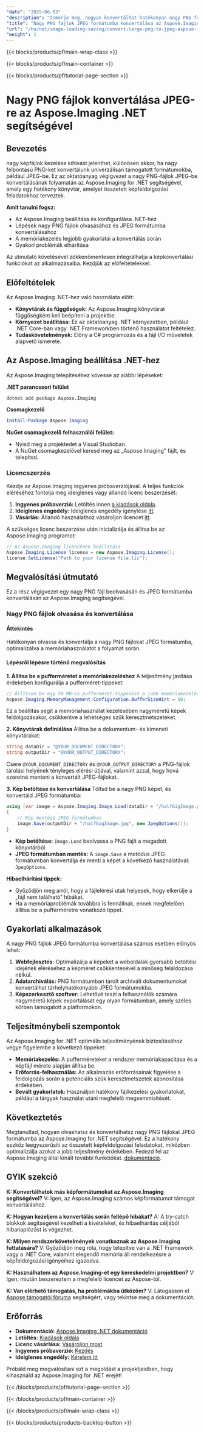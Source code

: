 ```yaml
---
"date": "2025-06-03"
"description": "Ismerje meg, hogyan konvertálhat hatékonyan nagy PNG fájlokat JPEG formátumba az Aspose.Imaging for .NET segítségével. Ez az útmutató a beállítást, a megvalósítást és a bevált gyakorlatokat ismerteti."
"title": "Nagy PNG fájlok JPEG formátumba konvertálása az Aspose.Imaging .NET használatával – lépésről lépésre útmutató"
"url": "/hu/net/image-loading-saving/convert-large-png-to-jpeg-aspose-imaging-dotnet/"
"weight": 1
---
```


{{< blocks/products/pf/main-wrap-class >}}

{{< blocks/products/pf/main-container >}}

{{< blocks/products/pf/tutorial-page-section >}}
# Nagy PNG fájlok konvertálása JPEG-re az Aspose.Imaging .NET segítségével

## Bevezetés
nagy képfájlok kezelése kihívást jelenthet, különösen akkor, ha nagy felbontású PNG-ket konvertálunk univerzálisan támogatott formátumokba, például JPEG-be. Ez az oktatóanyag végigvezet a nagy PNG-fájlok JPEG-be konvertálásának folyamatán az Aspose.Imaging for .NET segítségével, amely egy hatékony könyvtár, amelyet összetett képfeldolgozási feladatokhoz terveztek.

**Amit tanulni fogsz:**
- Az Aspose.Imaging beállítása és konfigurálása .NET-hez
- Lépések nagy PNG fájlok olvasásához és JPEG formátumba konvertálásához
- A memóriakezelés legjobb gyakorlatai a konvertálás során
- Gyakori problémák elhárítása

Az útmutató követésével zökkenőmentesen integrálhatja a képkonvertálási funkciókat az alkalmazásaiba. Kezdjük az előfeltételekkel.

## Előfeltételek
Az Aspose.Imaging .NET-hez való használata előtt:

- **Könyvtárak és függőségek:** Az Aspose.Imaging könyvtárat függőségként kell beépíteni a projektbe.
- **Környezet beállítása:** Ez az oktatóanyag .NET környezetben, például .NET Core-ban vagy .NET Frameworkben történő használatot feltételez.
- **Tudáskövetelmények:** Előny a C# programozás és a fájl I/O műveletek alapvető ismerete.

## Az Aspose.Imaging beállítása .NET-hez
Az Aspose.Imaging telepítéséhez kövesse az alábbi lépéseket:

**.NET parancssori felület**
```shell
dotnet add package Aspose.Imaging
```

**Csomagkezelő**
```powershell
Install-Package Aspose.Imaging
```

**NuGet csomagkezelő felhasználói felület:**
- Nyisd meg a projektedet a Visual Studioban.
- A NuGet csomagkezelővel keresd meg az „Aspose.Imaging” fájlt, és telepítsd.

### Licencszerzés
Kezdje az Aspose.Imaging ingyenes próbaverziójával. A teljes funkciók eléréséhez fontolja meg ideiglenes vagy állandó licenc beszerzését:

1. **Ingyenes próbaverzió:** Letöltés innen [a kiadások oldala](https://releases.aspose.com/imaging/net/).
2. **Ideiglenes engedély:** Ideiglenes engedély igénylése [itt](https://purchase.aspose.com/temporary-license/).
3. **Vásárlás:** Állandó használathoz vásároljon licencet [itt](https://purchase.aspose.com/buy).

A szükséges licenc beszerzése után inicializálja és állítsa be az Aspose.Imaging programot:
```csharp
// Az Aspose.Imaging licencének beállítása
Aspose.Imaging.License license = new Aspose.Imaging.License();
license.SetLicense("Path to your license file.lic");
```

## Megvalósítási útmutató
Ez a rész végigvezet egy nagy PNG fájl beolvasásán és JPEG formátumba konvertálásán az Aspose.Imaging segítségével.

### Nagy PNG fájlok olvasása és konvertálása
#### Áttekintés
Hatékonyan olvassa és konvertálja a nagy PNG fájlokat JPEG formátumba, optimalizálva a memóriahasználatot a folyamat során.

#### Lépésről lépésre történő megvalósítás
**1. Állítsa be a pufferméretet a memóriakezeléshez**
A teljesítmény javítása érdekében konfigurálja a pufferméret-tippeket:
```csharp
// Állítson be egy 50 MB-os pufferméret-tippelést a jobb memóriakezelés érdekében
Aspose.Imaging.MemoryManagement.Configuration.BufferSizeHint = 50;
```
Ez a beállítás segít a memóriahasználat kezelésében nagyméretű képek feldolgozásakor, csökkentve a lehetséges szűk keresztmetszeteket.

**2. Könyvtárak definiálása**
Állítsa be a dokumentum- és kimeneti könyvtárakat:
```csharp
string dataDir = "@YOUR_DOCUMENT_DIRECTORY";
string outputDir = "@YOUR_OUTPUT_DIRECTORY";
```
Csere `@YOUR_DOCUMENT_DIRECTORY` és `@YOUR_OUTPUT_DIRECTORY` a PNG-fájlok tárolási helyének tényleges elérési útjával, valamint azzal, hogy hová szeretné menteni a konvertált JPEG-fájlokat.

**3. Kép betöltése és konvertálása**
Töltsd be a nagy PNG képet, és konvertáld JPEG formátumba:
```csharp
using (var image = Aspose.Imaging.Image.Load(dataDir + "/halfGigImage.png"))
{
    // Kép mentése JPEG formátumban
    image.Save(outputDir + "/halfGigImage.jpg", new JpegOptions());
}
```
- **Kép betöltése:** `Image.Load` beolvassa a PNG fájlt a megadott könyvtárból.
- **JPEG formátumban mentés:** A `image.Save` a metódus JPEG formátumban konvertálja és menti a képet a következő használatával: `JpegOptions`.

**Hibaelhárítási tippek:**
- Győződjön meg arról, hogy a fájlelérési utak helyesek, hogy elkerülje a „fájl nem található” hibákat.
- Ha a memóriaproblémák továbbra is fennállnak, ennek megfelelően állítsa be a pufferméretre vonatkozó tippet.

## Gyakorlati alkalmazások
A nagy PNG fájlok JPEG formátumba konvertálása számos esetben előnyös lehet:
1. **Webfejlesztés:** Optimalizálja a képeket a weboldalak gyorsabb betöltési idejének eléréséhez a képméret csökkentésével a minőség feláldozása nélkül.
2. **Adatarchiválás:** PNG formátumban tárolt archivált dokumentumokat konvertálhat tárhelyhatékonyabb JPEG formátumokba.
3. **Képszerkesztő szoftver:** Lehetővé teszi a felhasználók számára nagyméretű képek exportálását egy olyan formátumban, amely széles körben támogatott a platformokon.

## Teljesítménybeli szempontok
Az Aspose.Imaging for .NET optimális teljesítményének biztosításához vegye figyelembe a következő tippeket:
- **Memóriakezelés:** A pufferméreteket a rendszer memóriakapacitása és a képfájl mérete alapján állítsa be.
- **Erőforrás-felhasználás:** Az alkalmazás erőforrásainak figyelése a feldolgozás során a potenciális szűk keresztmetszetek azonosítása érdekében.
- **Bevált gyakorlatok:** Használjon hatékony fájlkezelési gyakorlatokat, például a tárgyak használat utáni megfelelő megsemmisítését.

## Következtetés
Megtanultad, hogyan olvashatsz és konvertálhatsz nagy PNG fájlokat JPEG formátumba az Aspose.Imaging for .NET segítségével. Ez a hatékony eszköz leegyszerűsíti az összetett képfeldolgozási feladatokat, miközben optimalizálja azokat a jobb teljesítmény érdekében. Fedezd fel az Aspose.Imaging által kínált további funkciókat. [dokumentáció](https://reference.aspose.com/imaging/net/).

## GYIK szekció
**K: Konvertálhatok más képformátumokat az Aspose.Imaging segítségével?**
V: Igen, az Aspose.Imaging számos képformátumot támogat konvertáláshoz.

**K: Hogyan kezeljem a konvertálás során fellépő hibákat?**
A: A try-catch blokkok segítségével kezelheti a kivételeket, és hibaelhárítás céljából hibanaplózást is végezhet.

**K: Milyen rendszerkövetelmények vonatkoznak az Aspose.Imaging futtatására?**
V: Győződjön meg róla, hogy telepítve van a .NET Framework vagy a .NET Core, valamint elegendő memória áll rendelkezésre a képfeldolgozási igényeihez igazodva.

**K: Használhatom az Aspose.Imaging-et egy kereskedelmi projektben?**
V: Igen, miután beszereztem a megfelelő licencet az Aspose-tól.

**K: Van elérhető támogatás, ha problémákba ütközöm?**
V: Látogasson el [Aspose támogatói fóruma](https://forum.aspose.com/c/imaging/10) segítségért, vagy tekintse meg a dokumentációt.

## Erőforrás
- **Dokumentáció:** [Aspose.Imaging .NET dokumentáció](https://reference.aspose.com/imaging/net/)
- **Letöltés:** [Kiadások oldala](https://releases.aspose.com/imaging/net/)
- **Licenc vásárlása:** [Vásároljon most](https://purchase.aspose.com/buy)
- **Ingyenes próbaverzió:** [Kezdés](https://releases.aspose.com/imaging/net/)
- **Ideiglenes engedély:** [Kérelem itt](https://purchase.aspose.com/temporary-license/)

Próbáld meg megvalósítani ezt a megoldást a projektjeidben, hogy kihasználd az Aspose.Imaging for .NET erejét!

{{< /blocks/products/pf/tutorial-page-section >}}

{{< /blocks/products/pf/main-container >}}

{{< /blocks/products/pf/main-wrap-class >}}

{{< blocks/products/products-backtop-button >}}